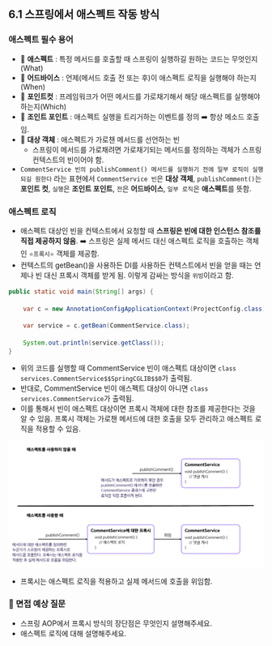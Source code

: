 ## 6.1 스프링에서 애스펙트 작동 방식
### 애스펙트 필수 용어
- 💠 **애스펙트** : 특정 메서드를 호출할 때 스프링이 실행하길 원하는 코드는 무엇인지(What)
- 💠 **어드바이스** : 언제(메서드 호출 전 또는 후)이 애스펙트 로직을 실행해야 하는지(When)
- 💠 **포인트컷** : 프레임워크가 어떤 메서드를 가로채기해서 해당 애스펙트를 실행해야 하는지(Which)
- 💠 **조인트 포인트** : 애스펙트 실행을 트리거하는 이벤트를 정의 ➡️ 항상 메소드 호출임.
- 💠 **대상 객체** : 애스펙트가 가로챈 메서드를 선언하는 빈
    - 스프링이 메서드를 가로채려면 가로채기되는 메서드를 정의하는 객체가 스프링 컨텍스트의 빈이어야 함.
- `CommentService 빈의 publishComment() 메서드를 실행하기 전에 일부 로직이 실행되길 원한다` 라는 표현에서
`CommentService 빈`은 **대상 객체**, `publishComment()`는 **포인트 컷**, `실행`은 **조인트 포인트**, `전`은 **어드바이스**, `일부 로직`은
**애스펙트**를 뜻함.

### 애스펙트 로직
- 애스펙트 대상인 빈을 컨텍스트에서 요청할 때 **스프링은 빈에 대한 인스턴스 참조를 직접 제공하지 않음**.
➡️ 스프링은 실제 메서드 대신 애스펙트 로직을 호출하는 객체인 `⭐️프록시⭐️` 객체를 제공함.
- 컨텍스트의 getBean()을 사용하든 DI를 사용하든 컨텍스트에서 빈을 얻을 때는 언제나 빈 대신 프록시 객체를 받게 됨. 이렇게 감싸는 방식을 `위빙`이라고 함.

```java
public static void main(String[] args) {
    
    var c = new AnnotationConfigApplicationContext(ProjectConfig.class);
        
    var service = c.getBean(CommentService.class);
        
    System.out.println(service.getClass());
}
```
- 위의 코드를 실행할 때 CommentService 빈이 애스펙트 대상이면 `class services.CommentService$$SpringCGLIB$$0`가 출력됨.
- 반대로, CommentService 빈이 애스펙트 대상이 아니면 `class services.CommentService`가 출력됨.
- 이를 통해서 빈이 애스펙트 대상이면 프록시 객체에 대한 참조를 제공한다는 것을 알 수 있음. 프록시 객체는 가로챈 메서드에 대한 호출을 모두 관리하고
애스펙트 로직을 적용할 수 있음.

![img.png](./img/6_1.png)
- 프록시는 애스펙트 로직을 적용하고 실제 메서드에 호출을 위임함.

### 🙋 면접 예상 질문
- 스프링 AOP에서 프록시 방식의 장단점은 무엇인지 설명해주세요.
- 애스펙트 로직에 대해 설명해주세요.